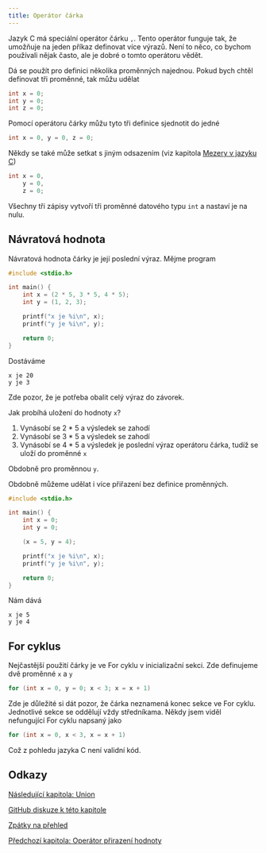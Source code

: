 ```yaml
---
title: Operátor čárka
---
```


Jazyk C má speciální operátor čárku `,`. Tento operátor funguje tak, že umožňuje na jeden příkaz definovat více výrazů. Není to něco, co bychom používali nějak často, ale je dobré o tomto operátoru vědět.

Dá se použít pro definici několika proměnných najednou. Pokud bych chtěl definovat tři proměnné, tak můžu udělat

```c
int x = 0;
int y = 0;
int z = 0;
```

Pomocí operátoru čárky můžu tyto tři definice sjednotit do jedné

```c
int x = 0, y = 0, z = 0;
```
Někdy se také může setkat s jiným odsazením (viz kapitola [Mezery v jazyku C](./volitelne-mezery.md))

```c
int x = 0,
    y = 0,
    z = 0;
```

Všechny tři zápisy vytvoří tři proměnné datového typu `int` a nastaví je na nulu.


## Návratová hodnota
Návratová hodnota čárky je její poslední výraz. Mějme program

```c
#include <stdio.h>

int main() {
    int x = (2 * 5, 3 * 5, 4 * 5);
    int y = (1, 2, 3);

    printf("x je %i\n", x);
    printf("y je %i\n", y);

    return 0;
}
```
Dostáváme

```
x je 20
y je 3
```

Zde pozor, že je potřeba obalit celý výraz do závorek.

Jak probíhá uložení do hodnoty `x`?

1. Vynásobí se 2 * 5 a výsledek se zahodí
1. Vynásobí se 3 * 5 a výsledek se zahodí
1. Vynásobí se 4 * 5 a výsledek je poslední výraz operátoru čárka, tudíž se uloží do proměnné `x`

Obdobně pro proměnnou `y`.


Obdobně můžeme udělat i více přiřazení bez definice proměnných.
```c
#include <stdio.h>

int main() {
    int x = 0;
    int y = 0;

    (x = 5, y = 4);

    printf("x je %i\n", x);
    printf("y je %i\n", y);

    return 0;
}
```
Nám dává

```
x je 5
y je 4
```

## For cyklus
Nejčastější použití čárky je ve For cyklu v inicializační sekci. Zde definujeme dvě proměnné `x` a `y`

```c
for (int x = 0, y = 0; x < 3; x = x + 1)
```

Zde je důležité si dát pozor, že čárka neznamená konec sekce ve For cyklu. Jednotlivé sekce se oddělují vždy středníkama. Někdy jsem viděl nefungující For cyklu napsaný jako

```c
for (int x = 0, x < 3, x = x + 1)
```

Což z pohledu jazyka C není validní kód.

## Odkazy
[Následující kapitola: Union](./volitelne-union.md)

[GitHub diskuze k této kapitole](https://github.com/tomasbruckner/c_lectures/discussions/47)

[Zpátky na přehled](./index.md)

[Předchozí kapitola: Operátor přirazení hodnoty](./volitelne-prirazeni.md)
